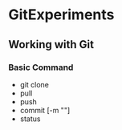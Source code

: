 # GitExperiments
## Working with Git
### Basic Command
- git clone <link>
- pull
- push
- commit [-m "<message>"]
- status
